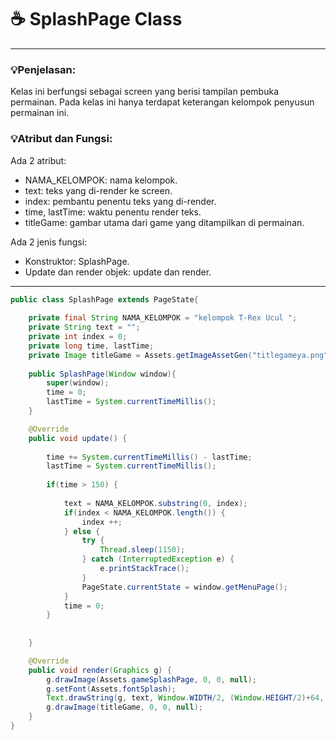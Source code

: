 # ☕️ SplashPage Class

****
### 💡Penjelasan:
Kelas ini berfungsi sebagai screen yang berisi tampilan pembuka permainan.
Pada kelas ini hanya terdapat keterangan kelompok penyusun permainan ini.

### 💡Atribut dan Fungsi:
Ada 2 atribut:   
- NAMA_KELOMPOK: nama kelompok.
- text: teks yang di-render ke screen.
- index: pembantu penentu teks yang di-render.
- time, lastTime: waktu penentu render teks.
- titleGame: gambar utama dari game yang ditampilkan di permainan.

Ada 2 jenis fungsi:   
- Konstruktor: SplashPage.
- Update dan render objek: update dan render.

****

```java
public class SplashPage extends PageState{
	
	private final String NAMA_KELOMPOK = "kelompok T-Rex Ucul ";
	private String text = "";
	private int index = 0;
	private long time, lastTime;
	private Image titleGame = Assets.getImageAssetGen("titlegameya.png");
		
	public SplashPage(Window window){
		super(window);
		time = 0;
		lastTime = System.currentTimeMillis();
	}

	@Override
	public void update() {
		
		time += System.currentTimeMillis() - lastTime;
		lastTime = System.currentTimeMillis();
		
		if(time > 150) {
			
			text = NAMA_KELOMPOK.substring(0, index);
			if(index < NAMA_KELOMPOK.length()) {
				index ++;
			} else {
				try {
					Thread.sleep(1150);
				} catch (InterruptedException e) {
					e.printStackTrace();
				}
				PageState.currentState = window.getMenuPage();
			}
			time = 0;
		}
		
		
	}

	@Override
	public void render(Graphics g) {
		g.drawImage(Assets.gameSplashPage, 0, 0, null);
		g.setFont(Assets.fontSplash);
		Text.drawString(g, text, Window.WIDTH/2, (Window.HEIGHT/2)+64, true, Color.WHITE);
		g.drawImage(titleGame, 0, 0, null);	
	}
}
```